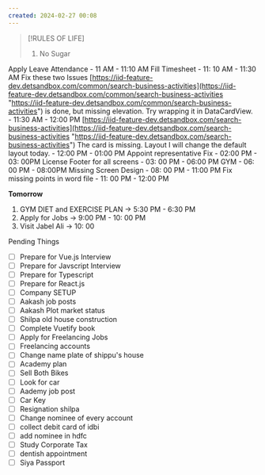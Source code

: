 ```yaml
---
created: 2024-02-27 00:08
---
```


> [!RULES OF LIFE]
>
> 1. No Sugar
> 

Apply Leave Attendance - 11 AM - 11:10 AM
Fill Timesheet - 11: 10 AM - 11:30 AM
Fix these two Issues
[https://iid-feature-dev.detsandbox.com/common/search-business-activities](https://iid-feature-dev.detsandbox.com/common/search-business-activities "https://iid-feature-dev.detsandbox.com/common/search-business-activities") is done, but missing elevation. Try wrapping it in DataCardView. - 11:30 AM - 12:00 PM
[https://iid-feature-dev.detsandbox.com/search-business-activities](https://iid-feature-dev.detsandbox.com/search-business-activities "https://iid-feature-dev.detsandbox.com/search-business-activities") The card is missing. Layout I will change the default layout today. - 12:00 PM - 01:00 PM
Appoint representative Fix - 02:00 PM - 03: 00PM
License Footer for all screens - 03: 00 PM - 06:00 PM
GYM - 06: 00 PM - 08:00PM
Missing Screen Design - 08: 00 PM - 11:00 PM 
Fix missing points in word file - 11: 00 PM - 12:00 PM

**Tomorrow**

1. GYM DIET and EXERCISE PLAN -> 5:30 PM - 6:30 PM
2. Apply for Jobs -> 9:00 PM - 10: 00 PM
3. Visit Jabel Ali -> 10: 00 



Pending Things

- [ ] Prepare for Vue.js Interview
- [ ] Prepare for Javscript Interview
- [ ] Prepare for Typescript
- [ ] Prepare for React.js
- [ ] Company SETUP
- [ ] Aakash job posts
- [ ] Aakash Plot market status
- [ ] Shilpa old house construction
- [ ] Complete Vuetify book
- [ ] Apply for Freelancing Jobs
- [ ] Freelancing accounts
- [ ] Change name plate of shippu's house 
- [ ] Academy plan 
- [ ] Sell Both Bikes
- [ ] Look for car
- [ ] Aademy job post
- [ ] Car Key 
- [ ] Resignation shilpa
- [ ] Change nominee of every account
- [ ] collect debit card of idbi
- [ ] add nominee in hdfc 
- [ ] Study Corporate Tax
- [ ] dentish appointment
- [ ] Siya Passport